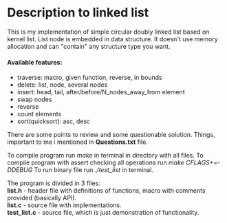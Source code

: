 # Description to linked list

This is my implementation of simple circular doubly linked list based on kernel list. 
List node is embedded in data structure. It doesn't use memory allocation and can "contain" any structure type you want.

#### Available features:
* traverse: macro, given function, reverse, in bounds
* delete: list, node, several nodes
* insert: head, tail, after/before/N_nodes_away_from element
* swap nodes
* reverse
* count elements
* sort(quicksort): asc, desc

There are some points to review and some questionable solution. Things, important to me i mentioned in **Questions.txt** file.

To compile program run _make_ in terminal in directory with all files.
To compile program with assert checking all operations run _make CFLAGS+=-DDEBUG_
To run binary file run _./test_list_ in terminal.

The program is divided in 3 files:\
**list.h** - header file with definitions of functions, macro with comments provided (basically API).\
**list.c** - source file with implementations.\
**test_list.c** - source file, which is just demonstration of functionality.